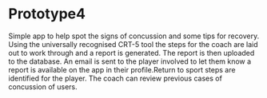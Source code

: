 # Prototype4
Simple app to help spot the signs of concussion and some tips for recovery.
Using the universally recognised CRT-5 tool the steps for the coach are laid out to work through and a report is generated. 
The report is then uploaded to the database. 
An email is sent to the player involved to let them know a report is available on the app in their profile.Return to sport steps are identified for the player. 
The coach can review previous cases of concussion of users.

